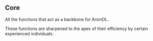 Core
---

All the functions that act as a backbone for AnimDL.

These functions are sharpened to the apex of their efficiency by certain experienced individuals.